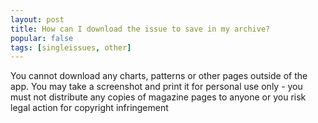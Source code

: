 ```yaml
---
layout: post
title: How can I download the issue to save in my archive?
popular: false
tags: [singleissues, other]
---
```

You cannot download any charts, patterns or other pages outside of the app. You may take a screenshot and print it for personal use only - you must not distribute any copies of magazine pages to anyone or you risk legal action for copyright infringement
